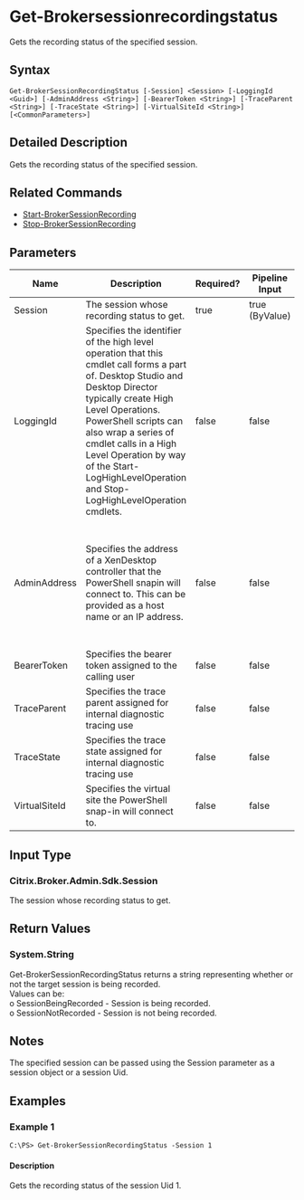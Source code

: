 ﻿
# Get-Brokersessionrecordingstatus
Gets the recording status of the specified session.
## Syntax

```
Get-BrokerSessionRecordingStatus [-Session] <Session> [-LoggingId <Guid>] [-AdminAddress <String>] [-BearerToken <String>] [-TraceParent <String>] [-TraceState <String>] [-VirtualSiteId <String>] [<CommonParameters>]
```

## Detailed Description
Gets the recording status of the specified session.


## Related Commands

* [Start-BrokerSessionRecording](../Start-BrokerSessionRecording/)
* [Stop-BrokerSessionRecording](../Stop-BrokerSessionRecording/)
## Parameters
| Name   | Description | Required? | Pipeline Input | Default Value |
| --- | --- | --- | --- | --- |
| Session | The session whose recording status to get. | true | true (ByValue) |  |
| LoggingId | Specifies the identifier of the high level operation that this cmdlet call forms a part of. Desktop Studio and Desktop Director typically create High Level Operations. PowerShell scripts can also wrap a series of cmdlet calls in a High Level Operation by way of the Start-LogHighLevelOperation and Stop-LogHighLevelOperation cmdlets. | false | false |  |
| AdminAddress | Specifies the address of a XenDesktop controller that the PowerShell snapin will connect to. This can be provided as a host name or an IP address. | false | false | Localhost. Once a value is provided by any cmdlet, this value will become the default. |
| BearerToken | Specifies the bearer token assigned to the calling user | false | false |  |
| TraceParent | Specifies the trace parent assigned for internal diagnostic tracing use | false | false |  |
| TraceState | Specifies the trace state assigned for internal diagnostic tracing use | false | false |  |
| VirtualSiteId | Specifies the virtual site the PowerShell snap-in will connect to. | false | false |  |

## Input Type

### Citrix.Broker.Admin.Sdk.Session
The session whose recording status to get.
## Return Values

### System.String
Get-BrokerSessionRecordingStatus returns a string representing whether or not the target session is being recorded.  
Values can be:  
o SessionBeingRecorded - Session is being recorded.  
o SessionNotRecorded  - Session is not being recorded.
## Notes
The specified session can be passed using the Session parameter as a session object or a session Uid.
## Examples

### Example 1

```
C:\PS> Get-BrokerSessionRecordingStatus -Session 1
```

#### Description
Gets the recording status of the session Uid 1.
